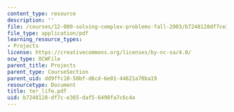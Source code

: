 ```yaml
---
content_type: resource
description: ''
file: /courses/12-000-solving-complex-problems-fall-2003/b7248128df7ce365daf56498fa7c6c4a_ter_life.pdf
file_type: application/pdf
learning_resource_types:
- Projects
license: https://creativecommons.org/licenses/by-nc-sa/4.0/
ocw_type: OCWFile
parent_title: Projects
parent_type: CourseSection
parent_uid: dd9ffc10-50bf-d6cd-6e01-44621a70ba19
resourcetype: Document
title: ter_life.pdf
uid: b7248128-df7c-e365-daf5-6498fa7c6c4a
---
```


